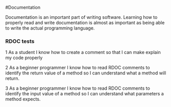#Documentation

Documentation is an important part of writing software. Learning how to properly read and write documentation is almost as important as being able to write the actual programming language. 

### RDOC tests

1 As a student I know how to create a comment so that I can make explain my code properly

2 As a beginner programmer I know how to read RDOC comments to identify the return value of a method so I can understand what a method will return.

3 As a beginner programmer I know how to read RDOC comments to identify the input value of a method so I can understand what parameters a method expects.